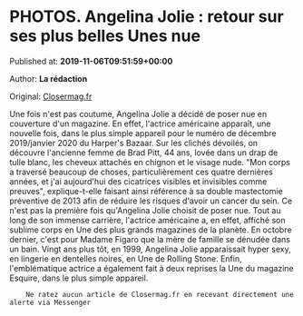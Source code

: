 
# PHOTOS. Angelina Jolie : retour sur ses plus belles Unes nue

Published at: **2019-11-06T09:51:59+00:00**

Author: **La rédaction**

Original: [Closermag.fr](https://www.closermag.fr/people/photos-angelina-jolie-retour-sur-ses-plus-belles-unes-nue-1045428)

Une fois n'est pas coutume, Angelina Jolie a décidé de poser nue en couverture d'un magazine. En effet, l'actrice américaine apparaît, une nouvelle fois, dans le plus simple appareil pour le numéro de décembre 2019/janvier 2020 du Harper's Bazaar. Sur les clichés dévoilés, on découvre l'ancienne femme de Brad Pitt, 44 ans, lovée dans un drap de tulle blanc, les cheveux attachés en chignon et le visage nude.
"Mon corps a traversé beaucoup de choses, particulièrement ces quatre dernières années, et j'ai aujourd'hui des cicatrices visibles et invisibles comme preuves", explique-t-elle faisant ainsi référence à sa double mastectomie préventive de 2013 afin de réduire les risques d'avoir un cancer du sein.
Ce n'est pas la première fois qu'Angelina Jolie choisit de poser nue. Tout au long de son immense carrière, l'actrice américaine a, en effet, affiché son sublime corps en Une des plus grands magazines de la planète. En octobre dernier, c'est pour Madame Figaro que la mère de famille se dénudée dans un bain. Vingt ans plus tôt, en 1999, Angelina Jolie apparaissait hyper sexy, en lingerie en dentelles noires, en Une de Rolling Stone. Enfin, l'emblématique actrice a également fait à deux reprises la Une du magazine Esquire, dans le plus simple appareil.

        Ne ratez aucun article de Closermag.fr en recevant directement une alerte via Messenger
      
